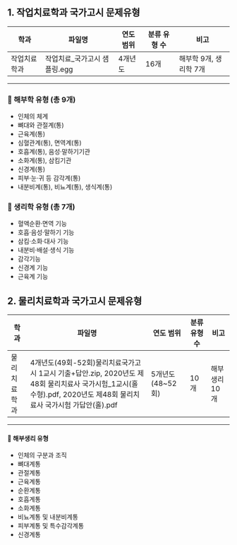 ## 1. 작업치료학과 국가고시 문제유형

| 학과         | 파일명                       | 연도 범위 | 분류 유형 수 | 비고                   |
|--------------|------------------------------|-----------|---------------|------------------------|
| 작업치료학과 | 작업치료_국가고시 샘플링.egg | 4개년도    | 16개           | 해부학 9개, 생리학 7개 |

---

### 🔹 해부학 유형 (총 9개)
- 인체의 체계  
- 뼈대와 관절계(통)  
- 근육계(통)  
- 심혈관계(통), 면역계(통)  
- 호흡계(통), 음성·말하기기관  
- 소화계(통), 삼킴기관  
- 신경계(통)  
- 피부·눈·귀 등 감각계(통)  
- 내분비계(통), 비뇨계(통), 생식계(통)

### 🔹 생리학 유형 (총 7개)
- 혈액순환·면역 기능  
- 호흡·음성·말하기 기능  
- 삼킴·소화·대사 기능  
- 내분비·배설·생식 기능  
- 감각기능  
- 신경계 기능  
- 근육계 기능

## 2. 물리치료학과 국가고시 문제유형

| 학과         | 파일명                                                           | 연도 범위         | 분류 유형 수 | 비고      |
|--------------|------------------------------------------------------------------|--------------------|---------------|-----------|
| 물리치료학과 | 4개년도(49회-52회)물리치료국가고시 1교시 기출+답안.zip, 2020년도 제48회 물리치료사 국가시험_1교시(홀수형).pdf,  2020년도 제48회 물리치료사 국가시험 가답안(홀).pdf         | 5개년도 (48~52회) | 10개           | 해부생리 10개 |
---

#### 🔹 해부생리 유형
- 인체의 구분과 조직  
- 뼈대계통  
- 관절계통  
- 근육계통  
- 순환계통  
- 호흡계통  
- 소화계통  
- 비뇨계통 및 내분비계통  
- 피부계통 및 특수감각계통  
- 신경계통  
